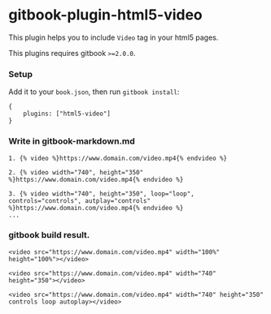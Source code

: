 gitbook-plugin-html5-video
==============

This plugin helps you to include `Video` tag in your html5 pages.

This plugins requires gitbook `>=2.0.0`.

### Setup

Add it to your `book.json`, then run `gitbook install`:

```
{
    plugins: ["html5-video"]
}
```

### Write in gitbook-markdown.md

```
1. {% video %}https://www.domain.com/video.mp4{% endvideo %}

2. {% video width="740", height="350" %}https://www.domain.com/video.mp4{% endvideo %}

3. {% video width="740", height="350", loop="loop", controls="controls", autplay="controls" %}https://www.domain.com/video.mp4{% endvideo %}
...

```

### gitbook build result.
```
<video src="https://www.domain.com/video.mp4" width="100%" height="100%"></video>

<video src="https://www.domain.com/video.mp4" width="740" height="350"></video>

<video src="https://www.domain.com/video.mp4" width="740" height="350" controls loop autoplay></video>
```
